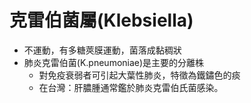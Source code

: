 <link rel="stylesheet" href="../index.css">

# 克雷伯菌屬(Klebsiella)
- <span class="red">不運動，有多糖莢膜運動</span>，菌落成<span class="red">黏稠狀</span>
- 肺炎克雷伯菌(K.pneumoniae)是主要的分離株
    - 對免疫衰弱者可引起大葉性肺炎，特徵為鐵鏽色的痰
    - 在台灣：肝膿腫通常鑑於肺炎克雷伯氏菌感染。
